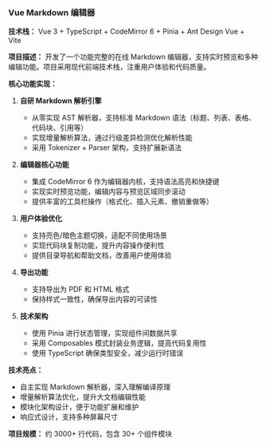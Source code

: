 ### __Vue Markdown 编辑器__

__技术栈：__ Vue 3 + TypeScript + CodeMirror 6 + Pinia + Ant Design Vue + Vite

__项目描述：__ 开发了一个功能完整的在线 Markdown 编辑器，支持实时预览和多种编辑功能。项目采用现代前端技术栈，注重用户体验和代码质量。

__核心功能实现：__

1. __自研 Markdown 解析引擎__

   - 从零实现 AST 解析器，支持标准 Markdown 语法（标题、列表、表格、代码块、引用等）
   - 实现增量解析算法，通过行级差异检测优化解析性能
   - 采用 Tokenizer + Parser 架构，支持扩展新语法

2. __编辑器核心功能__

   - 集成 CodeMirror 6 作为编辑器内核，支持语法高亮和快捷键
   - 实现实时预览功能，编辑内容与预览区域同步滚动
   - 提供丰富的工具栏操作（格式化、插入元素、撤销重做等）

3. __用户体验优化__

   - 支持亮色/暗色主题切换，适配不同使用场景
   - 实现代码块复制功能，提升内容操作便利性
   - 提供目录导航和帮助文档，改善用户使用体验

4. __导出功能__

   - 支持导出为 PDF 和 HTML 格式
   - 保持样式一致性，确保导出内容的可读性

5. __技术架构__

   - 使用 Pinia 进行状态管理，实现组件间数据共享
   - 采用 Composables 模式封装业务逻辑，提高代码复用性
   - 使用 TypeScript 确保类型安全，减少运行时错误

__技术亮点：__

- 自主实现 Markdown 解析器，深入理解编译原理
- 增量解析算法优化，提升大文档编辑性能
- 模块化架构设计，便于功能扩展和维护
- 响应式设计，支持多种屏幕尺寸

__项目规模：__ 约 3000+ 行代码，包含 30+ 个组件模块

